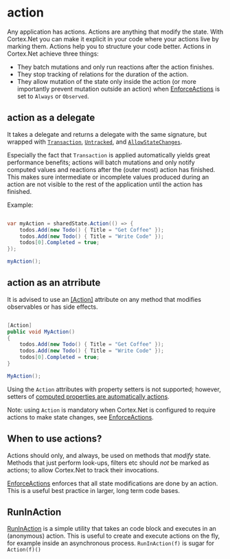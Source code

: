 # action

Any application has actions. Actions are anything that modify the state.
With Cortex.Net you can make it explicit in your code where your actions live by marking them.
Actions help you to structure your code better. Actions in Cortex.Net achieve three things:

 * They batch mutations and only run reactions after the action finishes.
 * They stop tracking of relations for the duration of the action.
 * They allow mutation of the state only inside the action (or more importantly prevent mutation outside an
 action) when [EnforceActions](xref:Cortex.Net.CortexConfiguration.EnforceActions) is set to `Always` or `Observed`. 

## action as a delegate

It takes a delegate and returns a delegate with the same signature, but wrapped with
[`Transaction`](xref:Cortex.Net.Api.SharedStateTransactionExtensions.Transaction(Cortex.Net.ISharedState,Action)),
[`Untracked`](xref:Cortex.Net.Core.ActionExtensions.Untracked``1(Cortex.Net.ISharedState,Func{``0})), and
[`AllowStateChanges`](xref:Cortex.Net.Core.ActionExtensions.Untracked(Cortex.Net.ISharedState,Action)).

Especially the fact that `Transaction` is applied automatically yields great performance benefits;
actions will batch mutations and only notify computed values and reactions after the (outer most) action has finished.
This makes sure intermediate or incomplete values produced during an action are not visible to the rest of the
application until the action has finished.

Example:

```csharp

var myAction = sharedState.Action(() => {
    todos.Add(new Todo() { Title = "Get Coffee" });
    todos.Add(new Todo() { Title = "Write Code" });
    todos[0].Completed = true;
});

myAction();

```

## action as an atrribute

It is advised to use an [[Action]](xref:Cortex.Net.Api.ActionAttribute) attribute on any method that modifies
observables or has side effects.

```csharp

[Action]
public void MyAction()
{
    todos.Add(new Todo() { Title = "Get Coffee" });
    todos.Add(new Todo() { Title = "Write Code" });
    todos[0].Completed = true;
}

MyAction();
```

Using the `Action` attributes with property setters is not supported; however, setters of
[computed properties are automatically actions](computed.md).

Note: using `Action` is mandatory when Cortex.Net is configured to require actions to make state changes, see
[EnforceActions](xref:Cortex.Net.CortexConfiguration.EnforceActions).

## When to use actions?

Actions should only, and always, be used on methods that _modify_ state.
Methods that just perform look-ups, filters etc should _not_ be marked as actions; to allow Cortex.Net to track their
invocations.

[EnforceActions](xref:Cortex.Net.CortexConfiguration.EnforceActions) enforces that all state modifications are done by
an action. This is a useful best practice in larger, long term code bases.

## RunInAction

[RunInAction](xref:Cortex.Net.Api.ActionExtensions.RunInAction(Cortex.Net.ISharedState,System.String,System.Object,Action))
is a simple utility that takes an code block and executes in an (anonymous) action. This is useful to create and execute
actions on the fly, for example inside an asynchronous process. `RunInAction(f)` is sugar for `Action(f)()`
